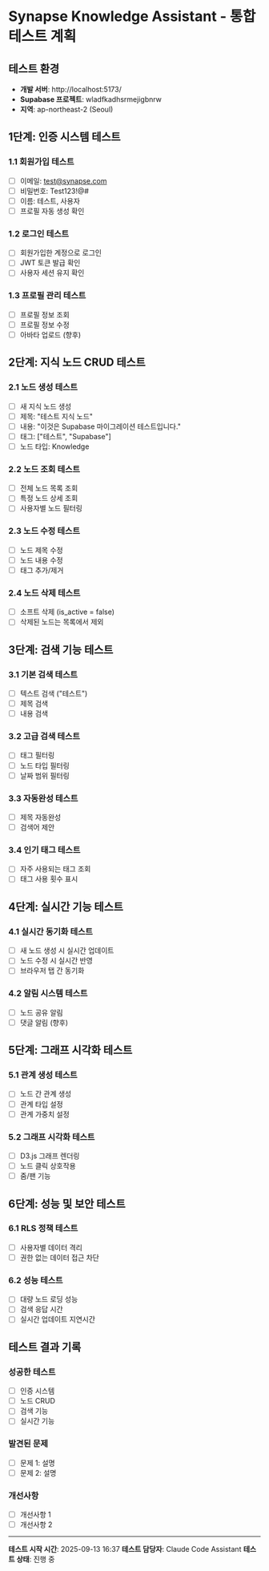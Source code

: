 # Synapse Knowledge Assistant - 통합 테스트 계획

## 테스트 환경
- **개발 서버**: http://localhost:5173/
- **Supabase 프로젝트**: wladfkadhsrmejigbnrw
- **지역**: ap-northeast-2 (Seoul)

## 1단계: 인증 시스템 테스트

### 1.1 회원가입 테스트
- [ ] 이메일: test@synapse.com
- [ ] 비밀번호: Test123!@#
- [ ] 이름: 테스트, 사용자
- [ ] 프로필 자동 생성 확인

### 1.2 로그인 테스트
- [ ] 회원가입한 계정으로 로그인
- [ ] JWT 토큰 발급 확인
- [ ] 사용자 세션 유지 확인

### 1.3 프로필 관리 테스트
- [ ] 프로필 정보 조회
- [ ] 프로필 정보 수정
- [ ] 아바타 업로드 (향후)

## 2단계: 지식 노드 CRUD 테스트

### 2.1 노드 생성 테스트
- [ ] 새 지식 노드 생성
- [ ] 제목: "테스트 지식 노드"
- [ ] 내용: "이것은 Supabase 마이그레이션 테스트입니다."
- [ ] 태그: ["테스트", "Supabase"]
- [ ] 노드 타입: Knowledge

### 2.2 노드 조회 테스트
- [ ] 전체 노드 목록 조회
- [ ] 특정 노드 상세 조회
- [ ] 사용자별 노드 필터링

### 2.3 노드 수정 테스트
- [ ] 노드 제목 수정
- [ ] 노드 내용 수정
- [ ] 태그 추가/제거

### 2.4 노드 삭제 테스트
- [ ] 소프트 삭제 (is_active = false)
- [ ] 삭제된 노드는 목록에서 제외

## 3단계: 검색 기능 테스트

### 3.1 기본 검색 테스트
- [ ] 텍스트 검색 ("테스트")
- [ ] 제목 검색
- [ ] 내용 검색

### 3.2 고급 검색 테스트
- [ ] 태그 필터링
- [ ] 노드 타입 필터링
- [ ] 날짜 범위 필터링

### 3.3 자동완성 테스트
- [ ] 제목 자동완성
- [ ] 검색어 제안

### 3.4 인기 태그 테스트
- [ ] 자주 사용되는 태그 조회
- [ ] 태그 사용 횟수 표시

## 4단계: 실시간 기능 테스트

### 4.1 실시간 동기화 테스트
- [ ] 새 노드 생성 시 실시간 업데이트
- [ ] 노드 수정 시 실시간 반영
- [ ] 브라우저 탭 간 동기화

### 4.2 알림 시스템 테스트
- [ ] 노드 공유 알림
- [ ] 댓글 알림 (향후)

## 5단계: 그래프 시각화 테스트

### 5.1 관계 생성 테스트
- [ ] 노드 간 관계 생성
- [ ] 관계 타입 설정
- [ ] 관계 가중치 설정

### 5.2 그래프 시각화 테스트
- [ ] D3.js 그래프 렌더링
- [ ] 노드 클릭 상호작용
- [ ] 줌/팬 기능

## 6단계: 성능 및 보안 테스트

### 6.1 RLS 정책 테스트
- [ ] 사용자별 데이터 격리
- [ ] 권한 없는 데이터 접근 차단

### 6.2 성능 테스트
- [ ] 대량 노드 로딩 성능
- [ ] 검색 응답 시간
- [ ] 실시간 업데이트 지연시간

## 테스트 결과 기록

### 성공한 테스트
- [ ] 인증 시스템
- [ ] 노드 CRUD
- [ ] 검색 기능
- [ ] 실시간 기능

### 발견된 문제
- [ ] 문제 1: 설명
- [ ] 문제 2: 설명

### 개선사항
- [ ] 개선사항 1
- [ ] 개선사항 2

---

**테스트 시작 시간**: 2025-09-13 16:37
**테스트 담당자**: Claude Code Assistant
**테스트 상태**: 진행 중